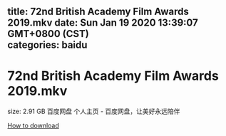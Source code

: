 
title: 72nd British Academy Film Awards 2019.mkv
date: Sun Jan 19 2020 13:39:07 GMT+0800 (CST)    
categories: baidu
---

# 72nd British Academy Film Awards 2019.mkv
size: 2.91 GB
 百度网盘 个人主页 - 百度网盘，让美好永远陪伴
 

[How to download](https://bpcam.bemobtrk.com/go/2ceec3aa-1ca2-46d6-b9ff-aaa5c184517c?jno=5151)